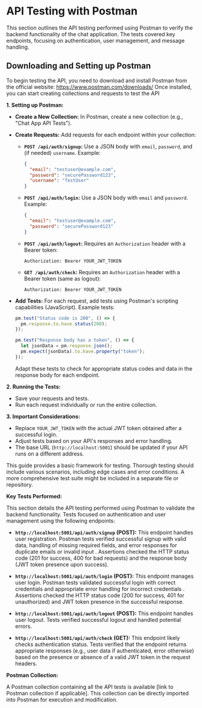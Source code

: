 # API Testing with Postman

This section outlines the API testing performed using Postman to verify the backend functionality of the chat application. The tests covered key endpoints, focusing on authentication, user management, and message handling.

## Downloading and Setting up Postman

To begin testing the API, you need to download and install Postman from the official website:
https://www.postman.com/downloads/
Once installed, you can start creating collections and requests to test the API

**1. Setting up Postman:**

- **Create a New Collection:** In Postman, create a new collection (e.g., "Chat App API Tests").
- **Create Requests:** Add requests for each endpoint within your collection:

  - **`POST /api/auth/signup`:** Use a JSON body with `email`, `password`, and (if needed) `username`. Example:

    ```json
    {
      "email": "testuser@example.com",
      "password": "securePassword123",
      "username": "TestUser"
    }
    ```

  - **`POST /api/auth/login`:** Use a JSON body with `email` and `password`. Example:

    ```json
    {
      "email": "testuser@example.com",
      "password": "securePassword123"
    }
    ```

  - **`POST /api/auth/logout`:** Requires an `Authorization` header with a Bearer token:

    ```
    Authorization: Bearer YOUR_JWT_TOKEN
    ```

  - **`GET /api/auth/check`:** Requires an `Authorization` header with a Bearer token (same as logout):
    ```
    Authorization: Bearer YOUR_JWT_TOKEN
    ```

- **Add Tests:** For each request, add tests using Postman's scripting capabilities (JavaScript). Example tests:

  ```javascript
  pm.test("Status code is 200", () => {
    pm.response.to.have.status(200);
  });

  pm.test("Response body has a token", () => {
    let jsonData = pm.response.json();
    pm.expect(jsonData).to.have.property("token");
  });
  ```

  Adapt these tests to check for appropriate status codes and data in the response body for each endpoint.

**2. Running the Tests:**

- Save your requests and tests.
- Run each request individually or run the entire collection.

**3. Important Considerations:**

- Replace `YOUR_JWT_TOKEN` with the actual JWT token obtained after a successful login.
- Adjust tests based on your API's responses and error handling.
- The base URL (`http://localhost:5001`) should be updated if your API runs on a different address.

This guide provides a basic framework for testing. Thorough testing should include various scenarios, including edge cases and error conditions. A more comprehensive test suite might be included in a separate file or repository.

**Key Tests Performed:**

This section details the API testing performed using Postman to validate the backend functionality. Tests focused on authentication and user management using the following endpoints:

- **`http://localhost:5001/api/auth/signup` (POST):** This endpoint handles user registration. Postman tests verified successful signup with valid data, handling of missing required fields, and error responses for duplicate emails or invalid input . Assertions checked the HTTP status code (201 for success, 400 for bad requests) and the response body (JWT token presence upon success).

- **`http://localhost:5001/api/auth/login` (POST):** This endpoint manages user login. Postman tests validated successful login with correct credentials and appropriate error handling for incorrect credentials . Assertions checked the HTTP status code (200 for success, 401 for unauthorized) and JWT token presence in the successful response.

- **`http://localhost:5001/api/auth/logout` (POST):** This endpoint handles user logout. Tests verified successful logout and handled potential errors.

- **`http://localhost:5001/api/auth/check` (GET):** This endpoint likely checks authentication status. Tests verified that the endpoint returns appropriate responses (e.g., user data if authenticated, error otherwise) based on the presence or absence of a valid JWT token in the request headers.

**Postman Collection:**

A Postman collection containing all the API tests is available [link to Postman collection if applicable]. This collection can be directly imported into Postman for execution and modification.
